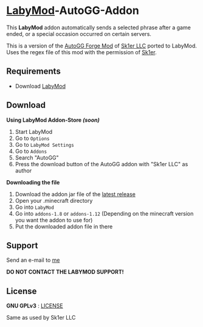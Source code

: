 # [LabyMod](https://labymod.net)-AutoGG-Addon
This **LabyMod** addon automatically sends a selected phrase after a game ended, or a special occasion occurred on certain servers. 

This is a version of the [AutoGG Forge Mod](https://github.com/Sk1erLLC/AutoGG/) of [Sk1er LLC](https://github.com/Sk1erLLC) ported to LabyMod.
Uses the regex file of this mod with the permission of [Sk1er](https://github.com/Sk1er).

## Requirements
- Download [LabyMod](https://www.labymod.net/download)

## Download
**Using LabyMod Addon-Store *(soon)***

1. Start LabyMod
2. Go to `Options`
3. Go to `LabyMod Settings`
4. Go to `Addons`
5. Search "AutoGG"
6. Press the download button of the AutoGG addon with "Sk1er LLC" as author

**Downloading the file**

1. Download the addon jar file of the [latest release](https://github.com/MineFlash07/LabyMod-AutoGG-Addon/releases/latest)
2. Open your .minecraft directory
3. Go into `LabyMod`
4. Go into `addons-1.8` or `addons-1.12` (Depending on the minecraft version you want the addon to use for)
5. Put the downloaded addon file in there

## Support
Send an e-mail to [me](mailto:mineflash07@gmail.com)

**DO NOT CONTACT THE LABYMOD SUPPORT!**

## License
**GNU GPLv3** : [LICENSE](LICENSE)

Same as used by Sk1er LLC